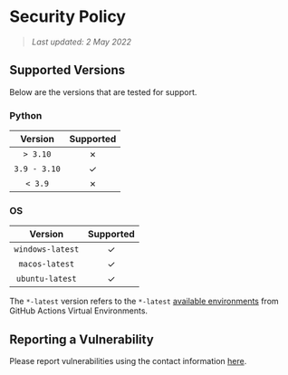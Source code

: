 # Security Policy

> _Last updated: 2 May 2022_

## Supported Versions

Below are the versions that are tested for support.

### Python

|   Version    | Supported |
|:------------:|:---------:|
|   `> 3.10`   |  &cross;  |
| `3.9 - 3.10` |  &check;  |
|   `< 3.9`    |  &cross;  |

### OS

|     Version      | Supported |
|:----------------:|:---------:|
| `windows-latest` |  &check;  |
|  `macos-latest`  |  &check;  |
| `ubuntu-latest`  |  &check;  |

The `*-latest` version refers to the `*-latest` [available environments](https://github.com/actions/virtual-environments#available-environments)
from GitHub Actions Virtual Environments.

## Reporting a Vulnerability

Please report vulnerabilities using the contact information [here](https://r3w0p.github.io/contact/).
